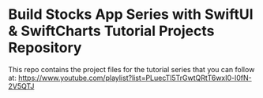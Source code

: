# Build Stocks App Series with SwiftUI & SwiftCharts Tutorial Projects Repository

This repo contains the project files for the tutorial series that you can follow at:
https://www.youtube.com/playlist?list=PLuecTl5TrGwtQRtT6wxI0-l0fN-2V5QTJ